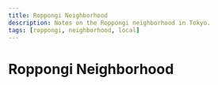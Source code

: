 ```yaml
---
title: Roppongi Neighborhood
description: Notes on the Roppongi neighborhood in Tokyo.
tags: [roppongi, neighborhood, local]
---
```


# Roppongi Neighborhood
